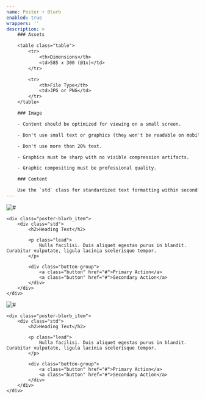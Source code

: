 ```yaml
---
name: Poster + Blurb
enabled: true
wrappers: ''
description: >
    ### Assets

    <table class="table">
        <tr>
            <th>Dimensions</th>
            <td>585 x 300 (@1x)</td>
        </tr>

        <tr>
            <th>File Type</th>
            <td>JPG or PNG</td>
        </tr>
    </table>

    ### Image

    - Content should be optimized for viewing on a small screen.

    - Don't use small text or graphics (they won't be readable on mobile devices).

    - Don't use more than 20% text.

    - Graphics must be sharp with no visible compression artifacts.

    - Graphic compositing must be professional quality.

    ### Content

    Use the `std` class for standardized text formatting within second `poster-blurb_item`.
---
```


<div class="poster-blurb">
    <div class="poster-blurb_item">
        <img src="//placehold.it/585x300" alt="#">
    </div>

    <div class="poster-blurb_item">
        <div class="std">
            <h2>Heading Text</h2>

            <p class="lead">
                Nulla facilisi. Duis aliquet egestas purus in blandit. Curabitur vulputate, ligula lacinia scelerisque tempor.
            </p>

            <div class="button-group">
                <a class="button" href="#">Primary Action</a>
                <a class="button" href="#">Secondary Action</a>
            </div>
        </div>
    </div>
</div>

<div class="poster-blurb poster-blurb--flip">
    <div class="poster-blurb_item">
        <img src="//placehold.it/585x300" alt="#">
    </div>

    <div class="poster-blurb_item">
        <div class="std">
            <h2>Heading Text</h2>

            <p class="lead">
                Nulla facilisi. Duis aliquet egestas purus in blandit. Curabitur vulputate, ligula lacinia scelerisque tempor.
            </p>

            <div class="button-group">
                <a class="button" href="#">Primary Action</a>
                <a class="button" href="#">Secondary Action</a>
            </div>
        </div>
    </div>
</div>
